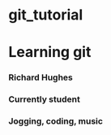 # git_tutorial
# Learning git 
### Richard Hughes
### Currently student
### Jogging, coding, music 
#
